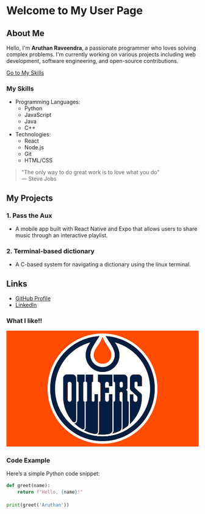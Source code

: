 # Welcome to My User Page

## About Me

Hello, I'm **Aruthan Raveendra**, a passionate programmer who loves solving complex problems. I'm currently working on various projects including web development, software engineering, and open-source contributions.

[Go to My Skills](#my-skills)


### My Skills

- Programming Languages:
  - Python
  - JavaScript
  - Java
  - C++
- Technologies:
  - React
  - Node.js
  - Git
  - HTML/CSS

> "The only way to do great work is to love what you do"  
> — Steve Jobs

## My Projects

### 1. **Pass the Aux**
- A mobile app built with React Native and Expo that allows users to share music through an interactive playlist.

### 2. **Terminal-based dictionary**
- A C-based system for navigating a dictionary using the linux terminal.

## Links

- [GitHub Profile](https://github.com/AruthanR)  
- [LinkedIn](https://www.linkedin.com/in/aruthanr/)

### What I like!!
![Favorite hocket team](images/NHL-Edmonton-Oilers.jpg)

### Code Example

Here’s a simple Python code snippet:

```python
def greet(name):
    return f"Hello, {name}!"

print(greet('Aruthan'))
